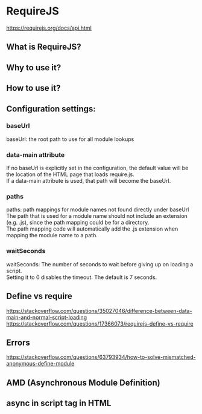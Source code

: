 # RequireJS
https://requirejs.org/docs/api.html  

## What is RequireJS?

## Why to use it?

## How to use it?

## Configuration settings: 
### baseUrl
baseUrl: the root path to use for all module lookups

### data-main attribute
If no baseUrl is explicitly set in the configuration, the default value will be the location of the HTML page that loads require.js.   
If a data-main attribute is used, that path will become the baseUrl.  

### paths
paths: path mappings for module names not found directly under baseUrl  
The path that is used for a module name should not include an extension (e.g. .js), since the path mapping could be for a directory.  
The path mapping code will automatically add the .js extension when mapping the module name to a path. 

### waitSeconds
waitSeconds: The number of seconds to wait before giving up on loading a script.  
Setting it to 0 disables the timeout. The default is 7 seconds.


## Define vs require

https://stackoverflow.com/questions/35027046/difference-between-data-main-and-normal-script-loading
https://stackoverflow.com/questions/17366073/requirejs-define-vs-require

## Errors 
https://stackoverflow.com/questions/63793934/how-to-solve-mismatched-anonymous-define-module

## AMD (Asynchronous Module Definition)

## async in script tag in HTML
